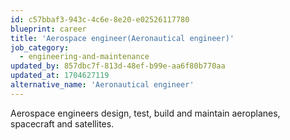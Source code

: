```yaml
---
id: c57bbaf3-943c-4c6e-8e20-e02526117780
blueprint: career
title: 'Aerospace engineer(Aeronautical engineer)'
job_category:
  - engineering-and-maintenance
updated_by: 857dbc7f-813d-48ef-b99e-aa6f80b770aa
updated_at: 1704627119
alternative_name: 'Aeronautical engineer'
---
```

Aerospace engineers design, test, build and maintain aeroplanes, spacecraft and satellites.